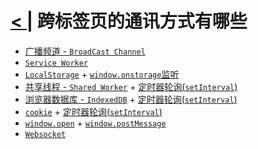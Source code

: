 # [< |](./readme.md) 跨标签页的通讯方式有哪些

- [广播频道 - `BroadCast Channel`](http://www.zhangyunling.com/772.html)
- [`Service Worker`](https://www.jianshu.com/p/768be2733872)
- [`LocalStorage`](https://www.cnblogs.com/st-leslie/p/5617130.html) + [`window.onstorage`监听](https://www.w3cschool.cn/fetch_api/fetch_api-xsc32qgb.html)
- [共享线程 - `Shared Worker`](https://blog.csdn.net/qq_38177681/article/details/82048895?depth_1-utm_source=distribute.pc_relevant.none-task-blog-BlogCommendFromBaidu-1&utm_source=distribute.pc_relevant.none-task-blog-BlogCommendFromBaidu-1) + [定时器轮询(`setInterval`)]()
- [浏览器数据库 - `IndexedDB`](http://www.ruanyifeng.com/blog/2018/07/indexeddb.html) + [定时器轮询(`setInterval`)]()
- [`cookie`](https://www.runoob.com/js/js-cookies.html) + [定时器轮询(`setInterval`)]()
- [`window.open`](https://www.runoob.com/jsref/met-win-open.html) + [`window.postMessage`](https://www.w3cschool.cn/fetch_api/fetch_api-lx142x8t.html)
- [`Websocket`](https://www.runoob.com/html/html5-websocket.html)
